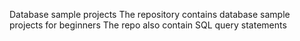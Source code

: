 Database sample projects
The repository contains database sample projects for beginners
The repo also contain SQL query statements
